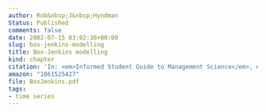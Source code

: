 ```yaml
---
author: Rob&nbsp;J&nbsp;Hyndman
Status: Published
comments: false
date: 2002-07-15 03:02:38+00:00
slug: box-jenkins-modelling
title: Box-Jenkins modelling
kind: chapter
citation: 'In: <em>Informed Student Guide to Management Science</em>, ed., Hans Daellenbach and Robert Flood, Thomson: London'
amazon: "1861525427"
file: BoxJenkins.pdf
tags:
- time series
---
```



